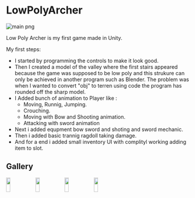 # LowPolyArcher

  
![main png](https://github.com/Bukasker/LowPolyArcher/assets/55584198/13a297e6-f68d-4a8e-aa63-5809727203f4)

 
Low Poly Archer is my first game made in Unity.
  

My first steps:  
  - I started by programming the controls to make it look good.
  - Then I created a model of the valley where the first stairs appeared because the game was supposed to be low poly and this strukure can only be achieved in another       program such as Blender. The problem was when I wanted to convert "obj" to terren using code
    the program has rounded off the sharp model.
  - I Added bunch of animation to Player like :
    - Moving, Runnig, Jumping.
    - Crouching.
    - Moving with Bow and Shooting animation.
    - Attacking with sword animation
  - Next i added equpment bow sword and shoting and sword mechanic.
  - Then i added basic trannig ragdoll taking damage.
  - And for a end i added small inventory UI with complityl working adding item to slot.
    
  <h2>Gallery</h2>
  <div dir="auto">
  <img src="https://i.postimg.cc/65h5MLq8/Bow-Shoting.png" width="15%" height="10%"></img> 
  <img src="https://i.postimg.cc/J4RRHDxM/Fight.png" width="15%" height="10%"></img>  
  <img src="https://www.linkpicture.com/q/Inventory.png" width="15%" height="10%"></img>  
  <img src="https://i.postimg.cc/3NsfsbB2/Animations.png" width="15%" height="10%"></img> 
  </div>
